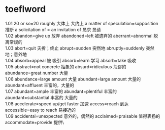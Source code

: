 # toeflword
1.01 20 or so=20 roughly 大体上 大约上 a matter of speculation=supposition 推断 a solicitation of = an invitation of 恳求 恳请\
1.02 abandon=give up 放弃 abandoned=left 被遗弃的 aberrant=abnormal 脱离常规的\
1.03 abort=quit 夭折；终止   abrupt=sudden 突然地  abruptly=suddenly 突然地；意外地\
1.04 absorb=appeal 被 吸引 absorb=learn 学习  absorb=take 吸收\
1.05 abstract=not concrete 抽象的 absurd=ridiculous 荒谬的 abundance=great number 大量\
1.06 abundance=large amount 大量  abundant=large amount 大量的 abundant=affluent 丰富的，大量的\
1.07 abundant=ample 丰富的  abundant=plentiful 丰富的 abundant=substantial 丰富的 大量的\
1.08 accelerate=speed up/get faster 加速 access=reach 到达  accessible=easy to reach 易接近的\
1.09 accidental=unexpected 意外的，偶然的 acclaimed=praisable 值得表扬的 accommodate=provide 提供\
